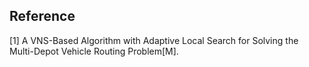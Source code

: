 ## Reference
[1] A VNS-Based Algorithm with Adaptive Local Search for Solving the Multi-Depot Vehicle Routing Problem[M].